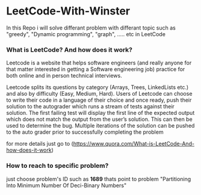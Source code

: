 # LeetCode-With-Winster

In this Repo i will solve differant problem with differant topic such as "greedy", "Dynamic programming", "graph", ..... etc in LeetCode


### What is LeetCode? And how does it work?

Leetcode is a website that helps software engineers (and really anyone for that matter interested in getting a Software engineering job) practice for both online and in person technical interviews. 

Leetcode splits its questions by category (Arrays, Trees, LinkedLists etc.) and also by difficulty (Easy, Medium, Hard). Users of Leetcode can choose to write their code in a language of their choice and once ready, push their solution to the autograder which runs a stream of tests against their solution. The first failing test will display the first line of the expected output which does not match the output from the user’s solution. This can then be used to determine the bug. Multiple iterations of the solution can be pushed to the auto grader prior to successfully completing the problem

for more details just go to (https://www.quora.com/What-is-LeetCode-And-how-does-it-work)

### How to reach to specific problem?
just choose problem's ID such as **1689** thats point to problem "Partitioning Into Minimum Number Of Deci-Binary Numbers"
